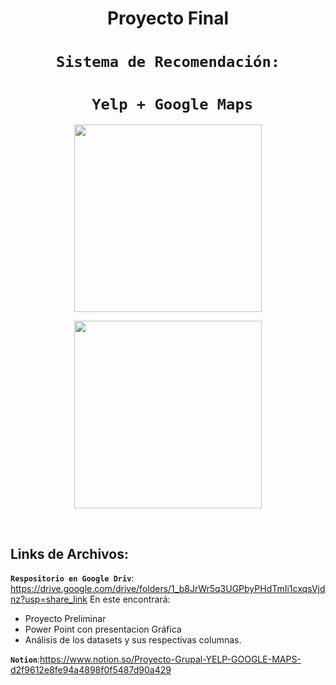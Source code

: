 
 <h1 align=center> Proyecto Final</h1>

 # <h1 align=center>**`Sistema de Recomendación:`**</h1>


# <h1 align=center>**` Yelp + Google Maps`**</h1>


<p align="center">
<img src="https://github.com/mrdesautu/Proyecto-Recomendacion-Yelp-Maps/blob/main/source/descarga%20(1).png"  height=300>
</p>


<p align="center">
<img src="https://github.com/mrdesautu/Proyecto-Recomendacion-Yelp-Maps/blob/main/source/descarga.png"  height=300>
</p>

<br/>   

## **Links de Archivos:**

**`Respositorio en Google Driv`**: https://drive.google.com/drive/folders/1_b8JrWr5q3UGPbyPHdTmIi1cxqsVjdnz?usp=share_link
 En este encontrará:
+ Proyecto Preliminar
+ Power Point con presentacion Gráfica
+ Análisis de los datasets y sus respectivas columnas. 

**`Notion`**:https://www.notion.so/Proyecto-Grupal-YELP-GOOGLE-MAPS-d2f9612e8fe94a4898f0f5487d90a429



